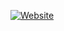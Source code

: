 [![Website](https://img.shields.io/website?label=remcoeijsackers.com&style=for-the-badge&url=https%3A%2F%2Fremcoeijsackers.com)](https://remcoeijsackers.com)


